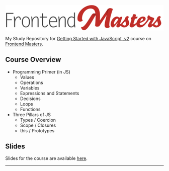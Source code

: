 

[![Frontend Masters](./full.png)][fem]

My Study Repository for [Getting Started with JavaScript, v2][course] course on [Frontend Masters][fem].

## Course Overview
  - Programming Primer (in JS)
    - Values
    - Operations
    - Variables
    - Expressions and Statements
    - Decisions
    - Loops
    - Functions
  - Three Pillars of JS
    - Types / Coercion
    - Scope / Closures
    - this / Prototypes

## Slides
Slides for the course are available [here][slides].

[fem]: https://frontendmasters.com
[course]: https://frontendmasters.com/courses/getting-started-javascript-v2/
[slides]: https://static.frontendmasters.com/resources/2019-05-08-getting-into-javascript/getting-into-javascript.pdf

---
